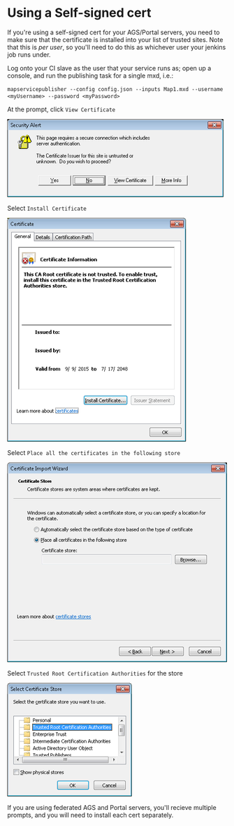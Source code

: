 # Using a Self-signed cert

If you're using a self-signed cert for your AGS/Portal servers, you need to make sure that the certificate is installed into your list of trusted sites.  Note that this is *per user*, so you'll need to do this as whichever user your jenkins job runs under.  

Log onto your CI slave as the user that your service runs as; open up a console, and run the publishing task for a single mxd, i.e.:
```
mapservicepublisher --config config.json --inputs Map1.mxd --username <myUsername> --password <myPassword>
```
At the prompt, click `View Certificate`

![cert prompt](images/cert1.png)

Select `Install Certificate`

![install cert](images/cert2.png)

Select `Place all the certificates in the following store`

![choose store](images/cert3.png)

Select `Trusted Root Certification Authorities` for the store

![store](images/cert4.png)

If you are using federated AGS and Portal servers, you'll recieve multiple prompts, and you will need to install each cert separately. 

